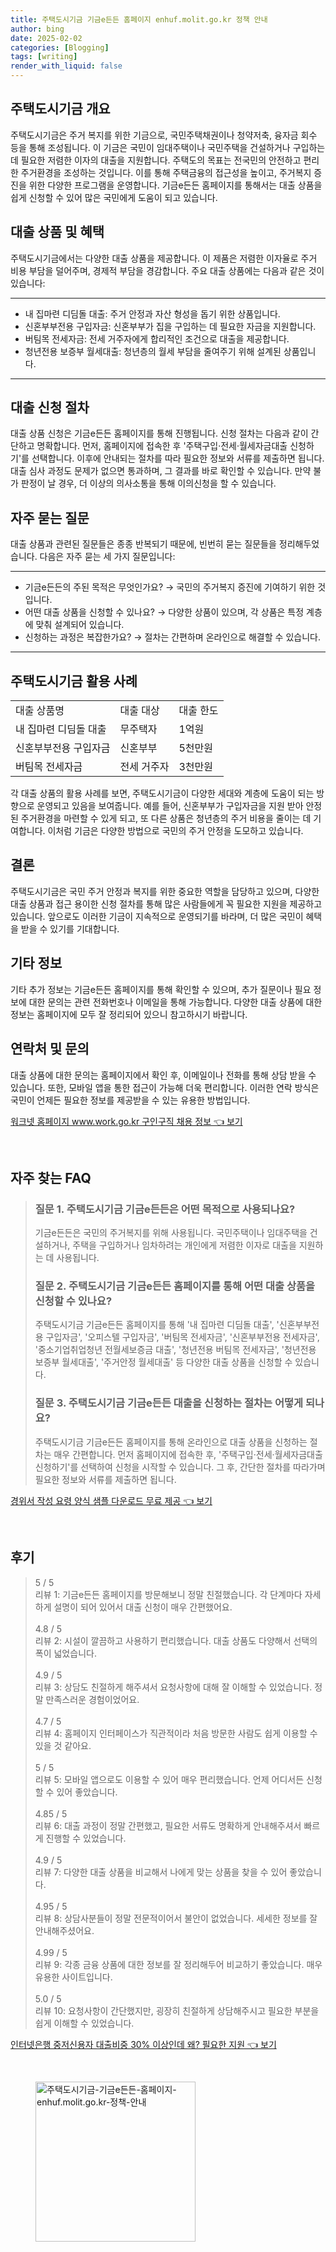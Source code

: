```yaml
---
title: 주택도시기금 기금e든든 홈페이지 enhuf.molit.go.kr 정책 안내
author: bing
date: 2025-02-02
categories: [Blogging]
tags: [writing]
render_with_liquid: false
---
```



<h2 id='주택도시기금 개요'>주택도시기금 개요</h2>

<p>주택도시기금은 주거 복지를 위한 기금으로, 국민주택채권이나 청약저축, 융자금 회수 등을 통해 조성됩니다. 이 기금은 국민이 임대주택이나 국민주택을 건설하거나 구입하는 데 필요한 저렴한 이자의 대출을 지원합니다. 주택도의 목표는 전국민의 안전하고 편리한 주거환경을 조성하는 것입니다. 이를 통해 주택금융의 접근성을 높이고, 주거복지 증진을 위한 다양한 프로그램을 운영합니다. 기금e든든 홈페이지를 통해서는 대출 상품을 쉽게 신청할 수 있어 많은 국민에게 도움이 되고 있습니다.</p>

<h2 id='대출 상품 및 혜택'>대출 상품 및 혜택</h2>

<p>주택도시기금에서는 다양한 대출 상품을 제공합니다. 이 제품은 저렴한 이자율로 주거 비용 부담을 덜어주며, 경제적 부담을 경감합니다. 주요 대출 상품에는 다음과 같은 것이 있습니다:</p>

<hr />

<ul>
    <li>내 집마련 디딤돌 대출: 주거 안정과 자산 형성을 돕기 위한 상품입니다.</li>
    <li>신혼부부전용 구입자금: 신혼부부가 집을 구입하는 데 필요한 자금을 지원합니다.</li>
    <li>버팀목 전세자금: 전세 거주자에게 합리적인 조건으로 대출을 제공합니다.</li>
    <li>청년전용 보증부 월세대출: 청년층의 월세 부담을 줄여주기 위해 설계된 상품입니다.</li>
</ul>

<hr />

<h2 id='대출 신청 절차'>대출 신청 절차</h2>

<p>대출 상품 신청은 기금e든든 홈페이지를 통해 진행됩니다. 신청 절차는 다음과 같이 간단하고 명확합니다. 먼저, 홈페이지에 접속한 후 '주택구입·전세·월세자금대출 신청하기'를 선택합니다. 이후에 안내되는 절차를 따라 필요한 정보와 서류를 제출하면 됩니다. 대출 심사 과정도 문제가 없으면 통과하며, 그 결과를 바로 확인할 수 있습니다. 만약 불가 판정이 날 경우, 더 이상의 의사소통을 통해 이의신청을 할 수 있습니다.</p>

<h2 id='자주 묻는 질문'>자주 묻는 질문</h2>

<p>대출 상품과 관련된 질문들은 종종 반복되기 때문에, 빈번히 묻는 질문들을 정리해두었습니다. 다음은 자주 묻는 세 가지 질문입니다:</p>

<hr />

<ul>
    <li>기금e든든의 주된 목적은 무엇인가요? → 국민의 주거복지 증진에 기여하기 위한 것입니다.</li>
    <li>어떤 대출 상품을 신청할 수 있나요? → 다양한 상품이 있으며, 각 상품은 특정 계층에 맞춰 설계되어 있습니다.</li>
    <li>신청하는 과정은 복잡한가요? → 절차는 간편하며 온라인으로 해결할 수 있습니다.</li>
</ul>

<hr />

<h2 id='주택도시기금 활용 사례'>주택도시기금 활용 사례</h2>

<table>
    <tr>
        <td>대출 상품명</td>
        <td>대출 대상</td>
        <td>대출 한도</td>
    </tr>
    <tr>
        <td>내 집마련 디딤돌 대출</td>
        <td>무주택자</td>
        <td>1억원</td>
    </tr>
    <tr>
        <td>신혼부부전용 구입자금</td>
        <td>신혼부부</td>
        <td>5천만원</td>
    </tr>
    <tr>
        <td>버팀목 전세자금</td>
        <td>전세 거주자</td>
        <td>3천만원</td>
    </tr>
</table>

<p>각 대출 상품의 활용 사례를 보면, 주택도시기금이 다양한 세대와 계층에 도움이 되는 방향으로 운영되고 있음을 보여줍니다. 예를 들어, 신혼부부가 구입자금을 지원 받아 안정된 주거환경을 마련할 수 있게 되고, 또 다른 상품은 청년층의 주거 비용을 줄이는 데 기여합니다. 이처럼 기금은 다양한 방법으로 국민의 주거 안정을 도모하고 있습니다.</p>

<h2 id='결론'>결론</h2>

<p>주택도시기금은 국민 주거 안정과 복지를 위한 중요한 역할을 담당하고 있으며, 다양한 대출 상품과 접근 용이한 신청 절차를 통해 많은 사람들에게 꼭 필요한 지원을 제공하고 있습니다. 앞으로도 이러한 기금이 지속적으로 운영되기를 바라며, 더 많은 국민이 혜택을 받을 수 있기를 기대합니다.</p>

<h2 id='기타 정보'>기타 정보</h2>

<p>기타 추가 정보는 기금e든든 홈페이지를 통해 확인할 수 있으며, 추가 질문이나 필요 정보에 대한 문의는 관련 전화번호나 이메일을 통해 가능합니다. 다양한 대출 상품에 대한 정보는 홈페이지에 모두 잘 정리되어 있으니 참고하시기 바랍니다.</p>

<h2 id='연락처 및 문의'>연락처 및 문의</h2>

<p>대출 상품에 대한 문의는 홈페이지에서 확인 후, 이메일이나 전화를 통해 상담 받을 수 있습니다. 또한, 모바일 앱을 통한 접근이 가능해 더욱 편리합니다. 이러한 연락 방식은 국민이 언제든 필요한 정보를 제공받을 수 있는 유용한 방법입니다.</p>


<p><a class="click-button" title="워크넷 홈페이지 www.work.go.kr 구인구직 채용 정보" href="https://aptwhite.github.io/posts/%EC%9B%8C%ED%81%AC%EB%84%B7-%ED%99%88%ED%8E%98%EC%9D%B4%EC%A7%80-www.work.go.kr-%EA%B5%AC%EC%9D%B8%EA%B5%AC%EC%A7%81-%EC%B1%84%EC%9A%A9-%EC%A0%95%EB%B3%B4/" rel="dofollow">워크넷 홈페이지 www.work.go.kr 구인구직 채용 정보 👈 보기</a></p><br>
<h2 id='자주_찾는_FAQ'>자주 찾는 FAQ</h2>
<div itemscope="" itemtype="https://schema.org/FAQPage"> 
<blockquote> 
<div itemscope="" itemprop="mainEntity" itemtype="https://schema.org/Question"> 
<h3 itemprop="name">질문 1. 주택도시기금 기금e든든은 어떤 목적으로 사용되나요?</h3> 
<div itemscope="" itemprop="acceptedAnswer" itemtype="https://schema.org/Answer"> 
<span itemprop="text"> 
<p>기금e든든은 국민의 주거복지를 위해 사용됩니다. 국민주택이나 임대주택을 건설하거나, 주택을 구입하거나 임차하려는 개인에게 저렴한 이자로 대출을 지원하는 데 사용됩니다.</p> 
</span> 
</div> 
</div> 
<div itemscope="" itemprop="mainEntity" itemtype="https://schema.org/Question"> 
<h3 itemprop="name">질문 2. 주택도시기금 기금e든든 홈페이지를 통해 어떤 대출 상품을 신청할 수 있나요?</h3> 
<div itemscope="" itemprop="acceptedAnswer" itemtype="https://schema.org/Answer"> 
<span itemprop="text"> 
<p>주택도시기금 기금e든든 홈페이지를 통해 '내 집마련 디딤돌 대출', '신혼부부전용 구입자금', '오피스텔 구입자금', '버팀목 전세자금', '신혼부부전용 전세자금', '중소기업취업청년 전월세보증금 대출', '청년전용 버팀목 전세자금', '청년전용 보증부 월세대출', '주거안정 월세대출' 등 다양한 대출 상품을 신청할 수 있습니다.</p> 
</span> 
</div> 
</div> 
<div itemscope="" itemprop="mainEntity" itemtype="https://schema.org/Question"> 
<h3 itemprop="name">질문 3. 주택도시기금 기금e든든 대출을 신청하는 절차는 어떻게 되나요?</h3> 
<div itemscope="" itemprop="acceptedAnswer" itemtype="https://schema.org/Answer"> 
<span itemprop="text"> 
<p>주택도시기금 기금e든든 홈페이지를 통해 온라인으로 대출 상품을 신청하는 절차는 매우 간편합니다. 먼저 홈페이지에 접속한 후, '주택구입·전세·월세자금대출 신청하기'를 선택하여 신청을 시작할 수 있습니다. 그 후, 간단한 절차를 따라가며 필요한 정보와 서류를 제출하면 됩니다.</p> 
</span> 
</div> 
</div> 
</blockquote> 
</div>
<p><a class="click-button" title="경위서 작성 요령 양식 샘플 다운로드 무료 제공" href="https://aptwhite.github.io/posts/%EA%B2%BD%EC%9C%84%EC%84%9C-%EC%9E%91%EC%84%B1-%EC%9A%94%EB%A0%B9-%EC%96%91%EC%8B%9D-%EC%83%98%ED%94%8C-%EB%8B%A4%EC%9A%B4%EB%A1%9C%EB%93%9C-%EB%AC%B4%EB%A3%8C-%EC%A0%9C%EA%B3%B5/" rel="dofollow">경위서 작성 요령 양식 샘플 다운로드 무료 제공 👈 보기</a></p><br>
<h2 id='후기'>후기</h2>
<div itemscope itemtype="https://schema.org/Product">
  <blockquote>
  <div itemprop="review" itemscope itemtype="https://schema.org/Review">
      <div itemprop="reviewRating" itemscope itemtype="https://schema.org/Rating"> <span itemprop="ratingValue">5</span> / <span itemprop="bestRating">5</span> </div>
      <span itemprop="reviewBody">리뷰 1: 기금e든든 홈페이지를 방문해보니 정말 친절했습니다. 각 단계마다 자세하게 설명이 되어 있어서 대출 신청이 매우 간편했어요.</span>
  </div>
  <br>
  <div itemprop="review" itemscope itemtype="https://schema.org/Review">
      <div itemprop="reviewRating" itemscope itemtype="https://schema.org/Rating"> <span itemprop="ratingValue">4.8</span> / <span itemprop="bestRating">5</span> </div>
      <span itemprop="reviewBody">리뷰 2: 시설이 깔끔하고 사용하기 편리했습니다. 대출 상품도 다양해서 선택의 폭이 넓었습니다.</span>
  </div>
  <br>
  <div itemprop="review" itemscope itemtype="https://schema.org/Review">
      <div itemprop="reviewRating" itemscope itemtype="https://schema.org/Rating"> <span itemprop="ratingValue">4.9</span> / <span itemprop="bestRating">5</span> </div>
      <span itemprop="reviewBody">리뷰 3: 상담도 친절하게 해주셔서 요청사항에 대해 잘 이해할 수 있었습니다. 정말 만족스러운 경험이었어요.</span>
  </div>
  <br>
  <div itemprop="review" itemscope itemtype="https://schema.org/Review">
      <div itemprop="reviewRating" itemscope itemtype="https://schema.org/Rating"> <span itemprop="ratingValue">4.7</span> / <span itemprop="bestRating">5</span> </div>
      <span itemprop="reviewBody">리뷰 4: 홈페이지 인터페이스가 직관적이라 처음 방문한 사람도 쉽게 이용할 수 있을 것 같아요.</span>
  </div>
  <br>
  <div itemprop="review" itemscope itemtype="https://schema.org/Review">
      <div itemprop="reviewRating" itemscope itemtype="https://schema.org/Rating"> <span itemprop="ratingValue">5</span> / <span itemprop="bestRating">5</span> </div>
      <span itemprop="reviewBody">리뷰 5: 모바일 앱으로도 이용할 수 있어 매우 편리했습니다. 언제 어디서든 신청할 수 있어 좋았습니다.</span>
  </div>
  <br>
  <div itemprop="review" itemscope itemtype="https://schema.org/Review">
      <div itemprop="reviewRating" itemscope itemtype="https://schema.org/Rating"> <span itemprop="ratingValue">4.85</span> / <span itemprop="bestRating">5</span> </div>
      <span itemprop="reviewBody">리뷰 6: 대출 과정이 정말 간편했고, 필요한 서류도 명확하게 안내해주셔서 빠르게 진행할 수 있었습니다.</span>
  </div>
  <br>
  <div itemprop="review" itemscope itemtype="https://schema.org/Review">
      <div itemprop="reviewRating" itemscope itemtype="https://schema.org/Rating"> <span itemprop="ratingValue">4.9</span> / <span itemprop="bestRating">5</span> </div>
      <span itemprop="reviewBody">리뷰 7: 다양한 대출 상품을 비교해서 나에게 맞는 상품을 찾을 수 있어 좋았습니다.</span>
  </div>
  <br>
  <div itemprop="review" itemscope itemtype="https://schema.org/Review">
      <div itemprop="reviewRating" itemscope itemtype="https://schema.org/Rating"> <span itemprop="ratingValue">4.95</span> / <span itemprop="bestRating">5</span> </div>
      <span itemprop="reviewBody">리뷰 8: 상담사분들이 정말 전문적이어서 불안이 없었습니다. 세세한 정보를 잘 안내해주셨어요.</span>
  </div>
  <br>
  <div itemprop="review" itemscope itemtype="https://schema.org/Review">
      <div itemprop="reviewRating" itemscope itemtype="https://schema.org/Rating"> <span itemprop="ratingValue">4.99</span> / <span itemprop="bestRating">5</span> </div>
      <span itemprop="reviewBody">리뷰 9: 각종 금융 상품에 대한 정보를 잘 정리해두어 비교하기 좋았습니다. 매우 유용한 사이트입니다.</span>
  </div>
  <br>
  <div itemprop="review" itemscope itemtype="https://schema.org/Review">
      <div itemprop="reviewRating" itemscope itemtype="https://schema.org/Rating"> <span itemprop="ratingValue">5.0</span> / <span itemprop="bestRating">5</span> </div>
      <span itemprop="reviewBody">리뷰 10: 요청사항이 간단했지만, 굉장히 친절하게 상담해주시고 필요한 부분을 쉽게 이해할 수 있었습니다.</span>
  </div>
  </blockquote>
</div>
<p><a class="click-button" title="인터넷은행 중저신용자 대출비중 30% 이상인데 왜? 필요한 지원" href="https://aptwhite.github.io/posts/%EC%9D%B8%ED%84%B0%EB%84%B7%EC%9D%80%ED%96%89-%EC%A4%91%EC%A0%80%EC%8B%A0%EC%9A%A9%EC%9E%90-%EB%8C%80%EC%B6%9C%EB%B9%84%EC%A4%91-30-%EC%9D%B4%EC%83%81%EC%9D%B8%EB%8D%B0-%EC%99%9C-%ED%95%84%EC%9A%94%ED%95%9C-%EC%A7%80%EC%9B%90/" rel="dofollow">인터넷은행 중저신용자 대출비중 30% 이상인데 왜? 필요한 지원 👈 보기</a></p><br>
<figure class="image"><img src="https://aptwhite.github.io/assets/img/thumbnail/주택도시기금-기금e든든-홈페이지-enhuf.molit.go.kr-정책-안내.webp" alt="주택도시기금-기금e든든-홈페이지-enhuf.molit.go.kr-정책-안내" width="256" height="256"></figure>